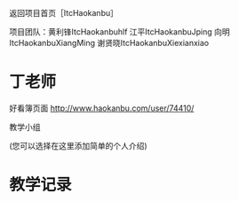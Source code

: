 返回项目首页［ItcHaokanbu］

项目团队：黄利锋ItcHaokanbuhlf  江平ItcHaokanbuJping  向明ItcHaokanbuXiangMing   谢贤晓ItcHaokanbuXiexianxiao


# 丁老师 #
好看簿页面
http://www.haokanbu.com/user/74410/

教学小组

(您可以选择在这里添加简单的个人介绍)


# 教学记录 #